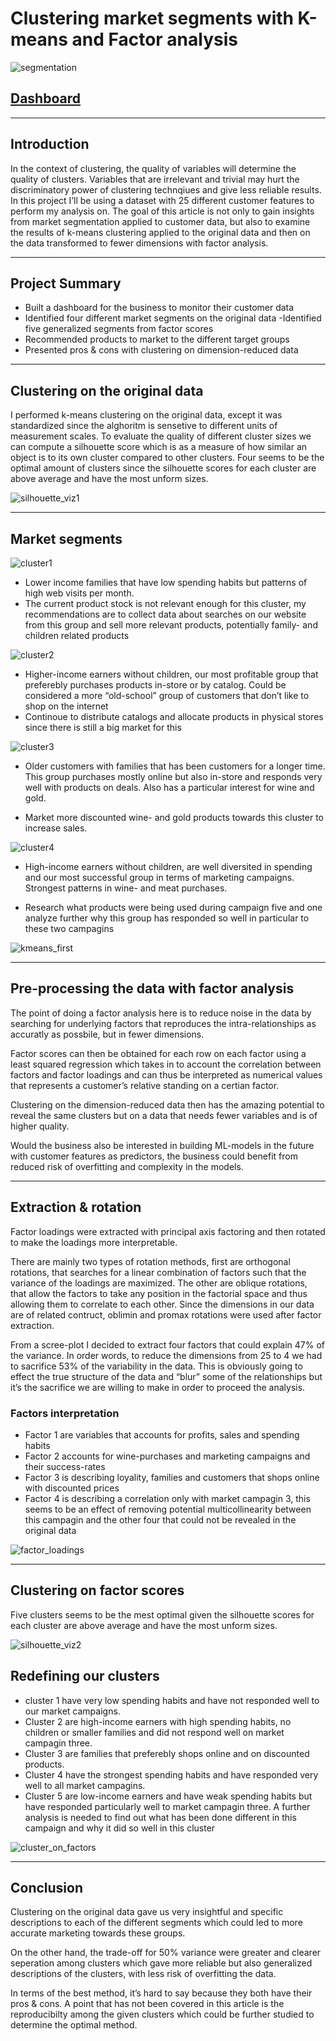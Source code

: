 # Clustering market segments with K-means and Factor analysis

![segmentation](https://user-images.githubusercontent.com/96744665/148271272-daf7de98-c4b0-48e2-840e-350995c5e75b.jpg)
## [Dashboard](https://public.tableau.com/app/profile/gabriele.frattini/viz/MarketSegmentation_16395789417390/Dashboard)

***

## Introduction
In the context of clustering, the quality of variables will determine the quality of clusters. Variables that are irrelevant and trivial may hurt the discriminatory power of clustering technqiues and give less reliable results. In this project I’ll be using a dataset with 25 different customer features to perform my analysis on.
The goal of this article is not only to gain insights from market segmentation applied to customer data, but also to examine the results of k-means clustering applied to the original data and then on the data transformed to fewer dimensions with factor analysis.

***

## Project Summary
- Built a dashboard for the business to monitor their customer data
- Identified four different market segments on the original data
-Identified five generalized segments from factor scores
- Recommended products to market to the different target groups
- Presented pros & cons with clustering on dimension-reduced data

***

## Clustering on the original data

I performed k-means clustering on the original data, except it was standardized since the alghoritm is sensetive to different units of measurement scales.
To evaluate the quality of different cluster sizes we can compute a silhouette score which is as a measure of how similar an object is to its own cluster compared to other clusters.
Four seems to be the optimal amount of clusters since the silhouette scores for each cluster are above average and have the most unform sizes.

![silhouette_viz1](https://user-images.githubusercontent.com/96744665/148271353-9ef93707-2557-40fc-89d6-d5fd29469bdb.png)

***

## Market segments

![cluster1](https://user-images.githubusercontent.com/96744665/148271399-273fb2fc-15b9-43a3-98f9-39d30630face.jpg)

- Lower income families that have low spending habits but patterns of high web visits per month.
- The current product stock is not relevant enough for this cluster, my recommendations are to collect data about searches on our website from this group and sell more relevant products, potentially family- and children related products


![cluster2](https://user-images.githubusercontent.com/96744665/148271465-05eb6857-d10a-4d88-88d3-2e800e43a872.jpg)

- Higher-income earners without children, our most profitable group that preferebly purchases products in-store or by catalog. Could be considered a more “old-school” group of customers that don’t like to shop on the internet
- Continoue to distribute catalogs and allocate products in physical stores since there is still a big market for this


![cluster3](https://user-images.githubusercontent.com/96744665/148271531-55241573-2e67-4da9-a1d2-e609a882f387.jpg)

- Older customers with families that has been customers for a longer time. This group purchases mostly online but also in-store and responds very well with products on deals. Also has a particular interest for wine and gold.

- Market more discounted wine- and gold products towards this cluster to increase sales.


![cluster4](https://user-images.githubusercontent.com/96744665/148271598-217ba312-ffdc-4ed7-bc6c-55d40a46ae5e.jpg)

- High-income earners without children, are well diversited in spending and our most successful group in terms of marketing campaigns. Strongest patterns in wine- and meat purchases.

- Research what products were being used during campaign five and one analyze further why this group has responded so well in particular to these two campagins

![kmeans_first](https://user-images.githubusercontent.com/96744665/148271660-3196b6f2-2438-4df9-b9ae-fe005b72c47b.png)

***

## Pre-processing the data with factor analysis

The point of doing a factor analysis here is to reduce noise in the data by searching for underlying factors that reproduces the intra-relationships as accuratly as possbile, but in fewer dimensions.

Factor scores can then be obtained for each row on each factor using a least squared regression which takes in to account the correlation between factors and factor loadings and can thus be interpreted as numerical values that represents a customer’s relative standing on a certian factor.

Clustering on the dimension-reduced data then has the amazing potential to reveal the same clusters but on a data that needs fewer variables and is of higher quality.

Would the business also be interested in building ML-models in the future with customer features as predictors, the business could benefit from reduced risk of overfitting and complexity in the models.

***

## Extraction & rotation

Factor loadings were extracted with principal axis factoring and then rotated to make the loadings more interpretable.

There are mainly two types of rotation methods, first are orthogonal rotations, that searches for a linear combination of factors such that the variance of the loadings are maximized. The other are oblique rotations, that allow the factors to take any position in the factorial space and thus allowing them to correlate to each other. Since the dimensions in our data are of related contruct, oblimin and promax rotations were used after factor extraction.

From a scree-plot I decided to extract four factors that could explain 47% of the variance. In order words, to reduce the dimensions from 25 to 4 we had to sacrifice 53% of the variability in the data. This is obviously going to effect the true structure of the data and “blur” some of the relationships but it’s the sacrifice we are willing to make in order to proceed the analysis.


### Factors interpretation

- Factor 1 are variables that accounts for profits, sales and spending habits
- Factor 2 accounts for wine-purchases and marketing campaigns and their success-rates
- Factor 3 is describing loyality, families and customers that shops online with discounted prices
- Factor 4 is describing a correlation only with market campagin 3, this seems to be an effect of removing potential multicollinearity between this campagin and the other four that could not be revealed in the original data

![factor_loadings](https://user-images.githubusercontent.com/96744665/148271998-55c60d04-77b3-4190-adb6-4584c0d81fcf.png)

***

## Clustering on factor scores

Five clusters seems to be the mest optimal given the silhouette scores for each cluster are above average and have the most unform sizes.

![silhouette_viz2](https://user-images.githubusercontent.com/96744665/148272055-a6b0c0e0-68de-4607-81a9-067487ece211.png)


## Redefining our clusters

- cluster 1 have very low spending habits and have not responded well to our market campaigns.
- Cluster 2 are high-income earners with high spending habits, no children or smaller families and did not respond well on market campagin three.
- Cluster 3 are families that preferebly shops online and on discounted products.
- Cluster 4 have the strongest spending habits and have responded very well to all market campagins.
- Cluster 5 are low-income earners and have weak spending habits but have responded particularly well to market campagin three. A further analysis is needed to find out what has been done different in this campaign and why it did so well in this cluster

![cluster_on_factors](https://user-images.githubusercontent.com/96744665/148272226-8aa0a92c-6ba7-4f79-b6d1-35e47d4e83d9.png)

***

## Conclusion
Clustering on the original data gave us very insightful and specific descriptions to each of the different segments which could led to more accurate marketing towards these groups.

On the other hand, the trade-off for 50% variance were greater and clearer seperation among clusters which gave more reliable but also generalized descriptions of the clusters, with less risk of overfitting the data.

In terms of the best method, it’s hard to say because they both have their pros & cons. A point that has not been covered in this article is the reproducibilty among the given clusters which could be further studied to determine the optimal method.
